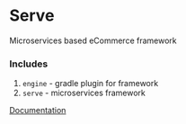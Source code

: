 # Serve
Microservices based eCommerce framework

### Includes
1. `engine` - gradle plugin for framework
2. `serve` - microservices framework

[Documentation](https://github.com/GiteshDalal/serve/wiki)
